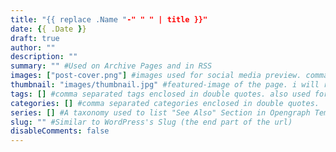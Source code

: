 ```yaml
--- 
title: "{{ replace .Name "-" " " | title }}"
date: {{ .Date }}
draft: true
author: ""
description: "" 
summary: "" #Used on Archive Pages and in RSS
images: ["post-cover.png"] #images used for social media preview. comma separate each image path enclosed in double quotes
thumbnail: "images/thumbnail.jpg" #featured-image of the page. i will recommend using same image for both preview and thumbnail
tags: [] #comma separated tags enclosed in double quotes. also used for SEO.
categories: [] #comma separated categories enclosed in double quotes.
series: [] #A taxonomy used to list "See Also" Section in Opengraph Templates
slug: "" #Similar to WordPress's Slug (the end part of the url)
disableComments: false
---
```

